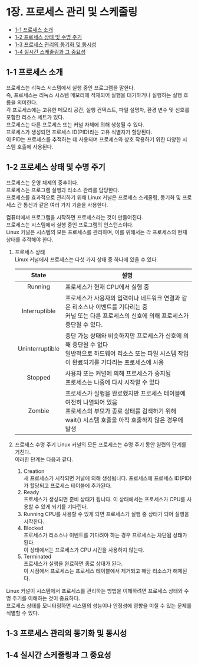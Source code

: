 # 1장. **프로세스 관리 및 스케줄링**

  * [1-1 프로세스 소개](#1-1-프로세스-소개) 
  * [1-2 프로세스 상태 및 수명 주기](#1-2-프로세스-상태-및-수명-주기)
  * [1-3 프로세스 관리의 동기화 및 동시성](#1-3-프로세스-관리의-동기화-및-동시성)
  * [1-4 실시간 스케줄링과 그 중요성](#1-4-실시간-스케줄링과-그-중요성)

## 1-1 프로세스 소개
  프로세스는 리눅스 시스템에서 실행 중인 프로그램을 말한다.  
  즉, 프로세스는 리눅스 시스템 메모리에 적재되어 실행을 대기하거나 실행하는 실행 흐름을 의미한다.  
  각 프로세스에는 고유한 메모리 공간, 실행 컨텍스트, 파일 설명자, 환경 변수 및 신호를 포함한 리소스 세트가 있다.  
  프로세스는 다른 프로세스 또는 커널 자체에 의해 생성될 수 있다.  
  프로세스가 생성되면 프로세스 ID(PID)라는 고유 식별자가 할당된다.  
  이 PID는 프로세스를 추적하는 데 사용되며 프로세스와 상호 작용하기 위한 다양한 시스템 호출에 사용된다.

## 1-2 프로세스 상태 및 수명 주기
  프로세스는 운영 체제의 중추이다.  
  프로세스는 프로그램 실행과 리소스 관리를 담당한다.  
  프로세스를 효과적으로 관리하기 위해 Linux 커널은 프로세스 스케줄링, 동기화 및 프로세스 간 통신과 같은 여러 가지 기술을 사용한다.  
  
  컴퓨터에서 프로그램을 시작하면 프로세스라는 것이 만들어진다.  
  프로세스는 시스템에서 실행 중인 프로그램의 인스턴스이다.  
  Linux 커널은 시스템의 모든 프로세스를 관리하며, 이를 위해서는 각 프로세스의 현재 상태를 추적해야 한다.  
  
  1. 프로세스 상태  
    Linux 커널에서 프로세스는 다섯 가지 상태 중 하나에 있을 수 있다.

      |State|설명|
      |:--:|--|
      |Running|프로세스가 현재 CPU에서 실행 중|
      |Interruptible|프로세스가 사용자의 입력이나 네트워크 연결과 같은 리소스나 이벤트를 기다리는 중<br>커널 또는 다른 프로세스의 신호에 의해 프로세스가 중단될 수 있다.|
      |Uninterruptible|중단 가능 상태와 비슷하지만 프로세스가 신호에 의해 중단될 수 없다<br>일반적으로 하드웨어 리소스 또는 파일 시스템 작업이 완료되기를 기다리는 프로세스에 사용|
      |Stopped|사용자 또는 커널에 의해 프로세스가 중지됨<br>프로세스는 나중에 다시 시작할 수 있다|
      |Zombie|프로세스가 실행을 완료했지만 프로세스 테이블에 여전히 나열되어 있음<br>프로세스의 부모가 종료 상태를 검색하기 위해 wait() 시스템 호출을 아직 호출하지 않은 경우에 발생|

  2. 프로세스 수명 주기
    Linux 커널의 모든 프로세스는 수명 주기 동안 일련의 단계를 거친다.  
    이러한 단계는 다음과 같다.
      1. Creation  
        새 프로세스가 시작되면 커널에 의해 생성됩니다. 프로세스에 프로세스 ID(PID)가 할당되고 프로세스 테이블에 추가된다.
      2. Ready  
        프로세스가 생성되면 준비 상태가 됩니다. 이 상태에서는 프로세스가 CPU를 사용할 수 있게 되기를 기다린다.
      3. Running
        CPU를 사용할 수 있게 되면 프로세스가 실행 중 상태가 되어 실행을 시작한다.
      4. Blocked  
        프로세스가 리소스나 이벤트를 기다려야 하는 경우 프로세스는 차단됨 상태가 된다.  
        이 상태에서는 프로세스가 CPU 시간을 사용하지 않는다.
      5. Terminated  
        프로세스가 실행을 완료하면 종료 상태가 된다.  
        이 시점에서 프로세스는 프로세스 테이블에서 제거되고 해당 리소스가 해제된다.

Linux 커널이 시스템에서 프로세스를 관리하는 방법을 이해하려면 프로세스 상태와 수명 주기를 이해하는 것이 중요하다.  
프로세스 상태를 모니터링하면 시스템의 성능이나 안정성에 영향을 미칠 수 있는 문제를 식별할 수 있다.

## 1-3 프로세스 관리의 동기화 및 동시성
## 1-4 실시간 스케줄링과 그 중요성
